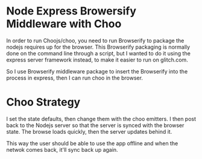# Node Express Browersify Middleware with Choo
In order to run Choojs/choo, you need to run Browserify to package the nodejs requires up for the browser. 
This Browserify packaging is normally done on the command line through a script, but I wanted to do it using the express server framework instead, to make it easier to run on glitch.com.

So I use Browserify middleware package to insert the Browserify into the process in express, then I can run choo in the browser.

# Choo Strategy
I set the state defaults, then change them with the choo emitters. I then post back to the Nodejs server so that the server is synced with the browser state. The browse loads quickly, then the server updates behind it.

This way the user should be able to use the app offline and when the netwok comes back, it'll sync back up again.